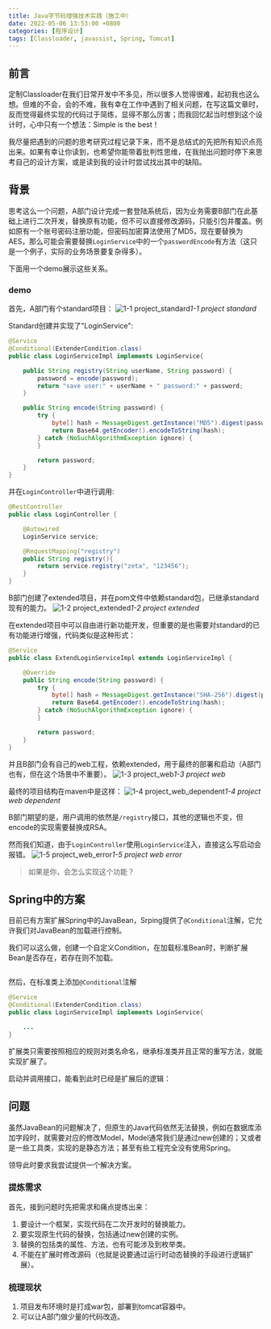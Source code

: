 ```yaml
---
title: Java字节码增强技术实践（施工中）
date: 2022-05-06 13:53:00 +0800
categories: [程序设计]
tags: [Classloader, javassist, Spring, Tomcat]
---
```


## 前言
定制Classloader在我们日常开发中不多见，所以很多人觉得很难，起初我也这么想。但难的不会，会的不难，我有幸在工作中遇到了相关问题，在写这篇文章时，反而觉得最终实现的代码过于简练，显得不那么厉害；而我回忆起当时想到这个设计时，心中只有一个想法：Simple is the best！

我尽量把遇到的问题的思考研究过程记录下来，而不是总结式的先把所有知识点亮出来。如果有幸让你读到，也希望你能带着批判性思维，在我抛出问题时停下来思考自己的设计方案，或是读到我的设计时尝试找出其中的缺陷。

## 背景
思考这么一个问题，A部门设计完成一套登陆系统后，因为业务需要B部门在此基础上进行二次开发，替换原有功能，但不可以直接修改源码，只能引包并覆盖。例如原有一个账号密码注册功能，但密码加密算法使用了MD5，现在要替换为AES，那么可能会需要替换`LoginService`中的一个`passwordEncode`有方法（这只是一个例子，实际的业务场景要复杂得多）。

下面用一个demo展示这些关系。

### demo
首先，A部门有个standard项目：
![1-1 project_standard](/assets/img/20220506/project_standard.png)_1-1 project standard_

Standard创建并实现了"LoginService":
```java
@Service
@Conditional(ExtenderCondition.class)
public class LoginServiceImpl implements LoginService{

    public String registry(String userName, String password) {
        password = encode(password);
        return "save user:" + userName + " password:" + password;
    }

    public String encode(String password) {
        try {
            byte[] hash = MessageDigest.getInstance("MD5").digest(password.getBytes());
            return Base64.getEncoder().encodeToString(hash);
        } catch (NoSuchAlgorithmException ignore) {
        }

        return password;
    }
}
```

并在`LoginController`中进行调用:
```java
@RestController
public class LoginController {

    @Autowired
    LoginService service;

    @RequestMapping("registry")
    public String registry(){
        return service.registry("zeta", "123456");
    }
}
```

B部门创建了extended项目，并在pom文件中依赖standard包，已继承standard现有的能力。
![1-2 project_extended](/assets/img/20220506/project_extended.png)_1-2 project extended_

在extended项目中可以自由进行新功能开发，但重要的是也需要对standard的已有功能进行增强，代码类似是这种形式：
```java
@Service
public class ExtendLoginServiceImpl extends LoginServiceImpl {

    @Override
    public String encode(String password) {
        try {
            byte[] hash = MessageDigest.getInstance("SHA-256").digest(password.getBytes(StandardCharsets.UTF_8));
            return Base64.getEncoder().encodeToString(hash);
        } catch (NoSuchAlgorithmException ignore) {
        }

        return password;
    }
}
```

并且B部门会有自己的web工程，依赖extended，用于最终的部署和启动（A部门也有，但在这个场景中不重要）。
![1-3 project_web](/assets/img/20220506/project_web_boot.png)_1-3 project web_

最终的项目结构在maven中是这样：
![1-4 project_web_dependent](/assets/img/20220506/project_web_dependent.png)_1-4 project web dependent_


B部门期望的是，用户调用的依然是`/registry`接口，其他的逻辑也不变，但encode的实现需要替换成RSA。

然而我们知道，由于`LoginController`使用`LoginService`注入，直接这么写启动会报错。
![1-5 project_web_error](/assets/img/20220506/project_web_error.png)_1-5 project web error_

> 如果是你，会怎么实现这个功能？

## Spring中的方案
目前已有方案扩展Spring中的JavaBean，Srping提供了`@Conditional`注解，它允许我们对JavaBean的加载进行控制。

我们可以这么做，创建一个自定义Condition，在加载标准Bean时，判断扩展Bean是否存在，若存在则不加载。
```java

```

然后，在标准类上添加`@Conditional`注解
```java
@Service
@Conditional(ExtenderCondition.class)
public class LoginServiceImpl implements LoginService{

    ...
}
```

扩展类只需要按照相应的规则对类名命名，继承标准类并且正常的重写方法，就能实现扩展了。

启动并调用接口，能看到此时已经是扩展后的逻辑：


## 问题
虽然JavaBean的问题解决了，但原生的Java代码依然无法替换，例如在数据库添加字段时，就需要对应的修改Model，Model通常我们是通过new创建的；又或者是一些工具类，实现的是静态方法；甚至有些工程完全没有使用Spring。

领导此时要求我尝试提供一个解决方案。

### 提炼需求
首先，接到问题时先把需求和痛点提炼出来：
1. 要设计一个框架，实现代码在二次开发时的替换能力。
2. 要实现原生代码的替换，包括通过new创建的实例。
3. 替换的包括类的属性、方法，也有可能涉及到枚举类。
4. 不能在扩展时修改源码（也就是说要通过运行时动态替换的手段进行逻辑扩展）。

### 梳理现状
1. 项目发布环境时是打成war包，部署到tomcat容器中。
2. 可以让A部门做少量的代码改造。